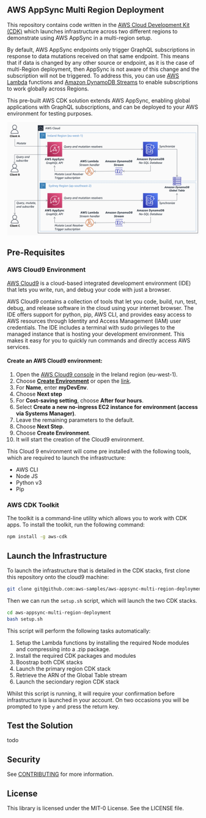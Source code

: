## AWS AppSync Multi Region Deployment

This repository contains code written in the [AWS Cloud Development Kit (CDK)](https://aws.amazon.com/cdk/) which launches infrastructure across two different regions to demonstrate using AWS AppSync in a multi-region setup.

By default, AWS AppSync endpoints only trigger GraphQL subscriptions in response to data mutations received on that same endpoint. This means that if data is changed by any other source or endpoint, as it is the case of multi-Region deployment, then AppSync is not aware of this change and the subscription will not be triggered. To address this, you can use [AWS Lambda](https://aws.amazon.com/lambda/) functions and [Amazon DynamoDB Streams](http://docs.aws.amazon.com/amazondynamodb/latest/developerguide/Streams.html) to enable subscriptions to work globally across Regions.

This pre-built AWS CDK solution extends AWS AppSync, enabling global applications with GraphQL subscriptions, and can be deployed to your AWS environment for testing purposes.

![Global Serverless Infrastructure](infrastructure.png?raw=true "Global Serverless Infrastructure")


## Pre-Requisites
### AWS Cloud9 Environment

[AWS Cloud9](<https://aws.amazon.com/cloud9/>) is a cloud-based integrated development environment (IDE) that lets you write, run, and debug your code with just a browser.

AWS Cloud9 contains a collection of tools that let you code, build, run, test, debug, and release software in the cloud using your internet browser. The IDE offers support for python, pip, AWS CLI, and provides easy access to AWS resources through Identity and Access Management (IAM) user credentials. The IDE includes a terminal with sudo privileges to the managed instance that is hosting your development environment. This makes it easy for you to quickly run commands and directly access AWS services.

#### Create an AWS Cloud9 environment:

1. Open the [AWS Cloud9 console](<https://eu-west-1.console.aws.amazon.com/cloud9/home?region=eu-west-1>) in the Ireland region (eu-west-1).
1. Choose **[Create Environment](<https://eu-west-1.console.aws.amazon.com/cloud9/home/create>)** or open the [link](<https://eu-west-1.console.aws.amazon.com/cloud9/home/create>).
1. For **Name**, enter **myDevEnv**.
1. Choose **Next step**
1. For **Cost-saving setting**, choose **After four hours**.
1. Select **Create a new no-ingress EC2 instance for environment (access via Systems Manager)**.
1. Leave the remaining parameters to the default.
1. Choose **Next Step**.
1. Choose **Create Environment**.
1. It will start the creation of the Cloud9 environment.

This Cloud 9 environment will come pre installed with the following tools, which are required to launch the infrastructure:
- AWS CLI
- Node JS
- Python v3
- Pip

### AWS CDK Toolkit
The toolkit is a command-line utility which allows you to work with CDK apps.
To install the toolkit, run the following command:
```bash
npm install -g aws-cdk
```

## Launch the Infrastructure
To launch the infrastructure that is detailed in the CDK stacks, first clone this repository onto the cloud9 machine:
```bash
git clone git@github.com:aws-samples/aws-appsync-multi-region-deployment.git
```

Then we can run the `setup.sh` script, which will launch the two CDK stacks.
```bash
cd aws-appsync-multi-region-deployment
bash setup.sh
```

This script will perform the following tasks automatically:
1. Setup the Lambda functions by installing the required Node modules and compressing into a .zip package.
2. Install the required CDK packages and modules
3. Boostrap both CDK stacks
4. Launch the primary region CDK stack
5. Retrieve the ARN of the Global Table stream
6. Launch the seciondary region CDK stack

Whilst this script is running, it will require your confirmation before infrastructure is launched in your account. On two occasions you will be prompted to type `y` and press the return key.

## Test the Solution
todo

## Security

See [CONTRIBUTING](CONTRIBUTING.md#security-issue-notifications) for more information.

## License

This library is licensed under the MIT-0 License. See the LICENSE file.

